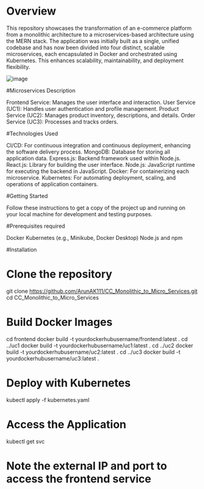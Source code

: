 # Overview

This repository showcases the transformation of an e-commerce platform from a monolithic architecture to a microservices-based architecture using the MERN stack. The application was initially built as a single, unified codebase and has now been divided into four distinct, scalable microservices, each encapsulated in Docker and orchestrated using Kubernetes. This enhances scalability, maintainability, and deployment flexibility.

![image](https://github.com/akash47angadi/Monolithic_to_microservice/assets/121341648/dba14d76-d89f-4402-b191-d6beb4cff0d8)

#Microservices Description

Frontend Service: Manages the user interface and interaction.
User Service (UC1): Handles user authentication and profile management.
Product Service (UC2): Manages product inventory, descriptions, and details.
Order Service (UC3): Processes and tracks orders.

#Technologies Used

CI/CD: For continuous integration and continuous deployment, enhancing the software delivery process.
MongoDB: Database for storing all application data.
Express.js: Backend framework used within Node.js.
React.js: Library for building the user interface.
Node.js: JavaScript runtime for executing the backend in JavaScript.
Docker: For containerizing each microservice.
Kubernetes: For automating deployment, scaling, and operations of application containers.

#Getting Started

Follow these instructions to get a copy of the project up and running on your local machine for development and testing purposes.

#Prerequisites required

Docker
Kubernetes (e.g., Minikube, Docker Desktop)
Node.js and npm

#Installation

# Clone the repository
git clone https://github.com/ArunAK111/CC_Monolithic_to_Micro_Services.git
cd CC_Monolithic_to_Micro_Services

# Build Docker Images
cd frontend
docker build -t yourdockerhubusername/frontend:latest .
cd ../uc1
docker build -t yourdockerhubusername/uc1:latest .
cd ../uc2
docker build -t yourdockerhubusername/uc2:latest .
cd ../uc3
docker build -t yourdockerhubusername/uc3:latest .

# Deploy with Kubernetes
kubectl apply -f kubernetes.yaml

# Access the Application
kubectl get svc
# Note the external IP and port to access the frontend service




